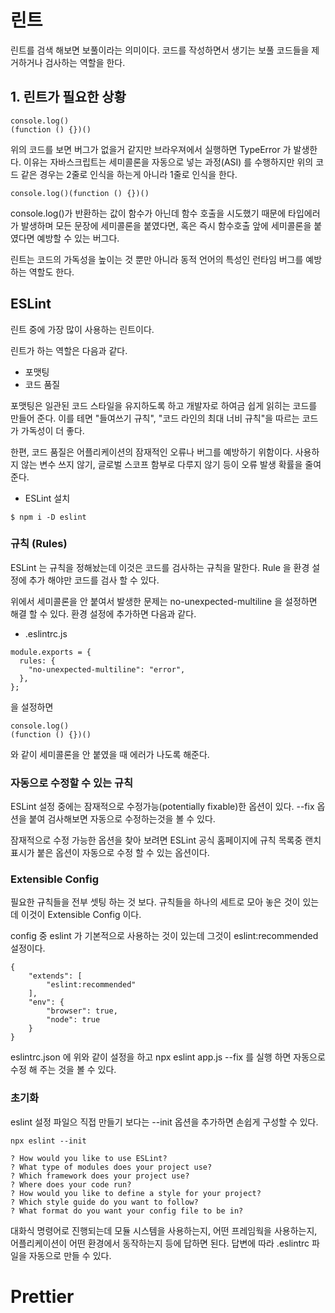 # 린트

린트를 검색 해보면 보풀이라는 의미이다.
코드를 작성하면서 생기는 보풀 코드들을 제거하거나 검사하는 역할을 한다.

## 1. 린트가 필요한 상황

```
console.log()
(function () {})()
```

위의 코드를 보면 버그가 없을거 같지만 브라우져에서 실행하면 TypeError 가 발생한다.
이유는 자바스크립트는 세미콜론을 자동으로 넣는 과정(ASI) 를 수행하지만
위의 코드 같은 경우는 2줄로 인식을 하는게 아니라 1줄로 인식을 한다.

```
console.log()(function () {})()
```

console.log()가 반환하는 값이 함수가 아닌데 함수 호출을 시도했기 때문에 타입에러가 발생하며 모든 문장에 세미콜론을 붙였다면, 혹은 즉시 함수호출 앞에 세미콜론을 붙였다면 예방할 수 있는 버그다.

린트는 코드의 가독성을 높이는 것 뿐만 아니라 동적 언어의 특성인 런타임 버그를 예방하는 역할도 한다.

## ESLint

린트 중에 가장 많이 사용하는 린트이다.

린트가 하는 역할은 다음과 같다.

- 포맷팅
- 코드 품질

포맷팅은 일관된 코드 스타일을 유지하도록 하고 개발자로 하여금 쉽게 읽히는 코드를 만들어 준다. 이를 테면 "들여쓰기 규칙", "코드 라인의 최대 너비 규칙"을 따르는 코드가 가독성이 더 좋다.

한편, 코드 품질은 어플리케이션의 잠재적인 오류나 버그를 예방하기 위함이다. 사용하지 않는 변수 쓰지 않기, 글로벌 스코프 함부로 다루지 않기 등이 오류 발생 확률을 줄여 준다.

- ESLint 설치

```
$ npm i -D eslint
```

### 규칙 (Rules)

ESLint 는 규칙을 정해놨는데 이것은 코드를 검사하는 규칙을 말한다.
Rule 을 환경 설정에 추가 해야만 코드를 검사 할 수 있다.

위에서 세미콜론을 안 붙여서 발생한 문제는 no-unexpected-multiline 을 설정하면 해결 할 수 있다.
환경 설정에 추가하면 다음과 같다.

- .eslintrc.js

```
module.exports = {
  rules: {
    "no-unexpected-multiline": "error",
  },
};

```
을 설정하면 

```
console.log()
(function () {})()
```
와 같이 세미콜론을 안 붙였을 때 에러가 나도록 해준다.

### 자동으로 수정할 수 있는 규칙

ESLint 설정 중에는 잠재적으로 수정가능(potentially fixable)한 옵션이 있다.
--fix 옵션을 붙여 검사해보면 자동으로 수정하는것을 볼 수 있다.

잠재적으로 수정 가능한 옵션을 찾아 보려면 ESLint 공식 홈페이지에 규칙 목록중 
랜치 표시가 붙은 옵션이 자동으로 수정 할 수 있는 옵션이다.

### Extensible Config

필요한 규칙들을 전부 셋팅 하는 것 보다. 규칙들을 하나의 세트로 모아 놓은 것이 있는데 이것이 Extensible Config 이다.

config 중 eslint 가 기본적으로 사용하는 것이 있는데 그것이 eslint:recommended 설정이다.

```
{
    "extends": [
        "eslint:recommended"
    ],
    "env": {
        "browser": true,
        "node": true
    }
}
```
eslintrc.json 에 위와 같이 설정을 하고 
npx eslint app.js --fix 를 실행 하면 자동으로 수정 해 주는 것을 볼 수 있다.

### 초기화 

eslint 설정 파일으 직접 만들기 보다는 --init 옵션을 추가하면 손쉽게 구성할 수 있다.

```
npx eslint --init

? How would you like to use ESLint?
? What type of modules does your project use?
? Which framework does your project use?
? Where does your code run?
? How would you like to define a style for your project?
? Which style guide do you want to follow?
? What format do you want your config file to be in?
```

대화식 명령어로 진행되는데 모듈 시스템을 사용하는지, 어떤 프레임웍을 사용하는지, 어플리케이션이 어떤 환경에서 동작하는지 등에 답하면 된다. 
답변에 따라 .eslintrc 파일을 자동으로 만들 수 있다.

# Prettier